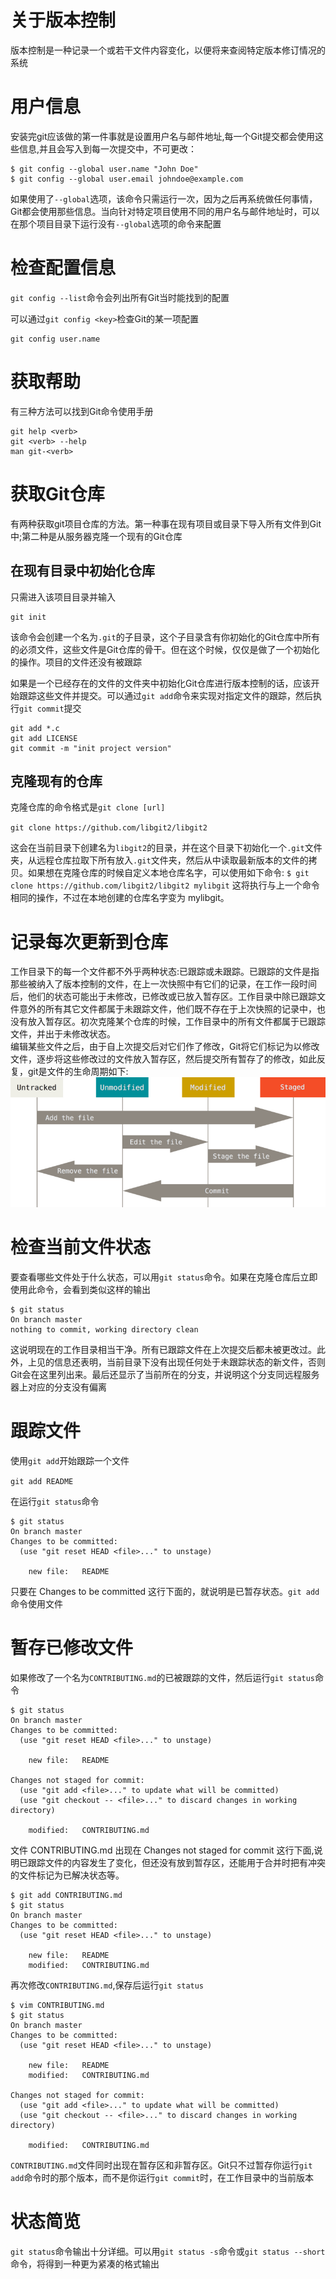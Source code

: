 # 关于版本控制
版本控制是一种记录一个或若干文件内容变化，以便将来查阅特定版本修订情况的系统

# 用户信息
安装完git应该做的第一件事就是设置用户名与邮件地址,每一个Git提交都会使用这些信息,并且会写入到每一次提交中，不可更改：
```
$ git config --global user.name "John Doe"
$ git config --global user.email johndoe@example.com
```
如果使用了`--global`选项，该命令只需运行一次，因为之后再系统做任何事情，Git都会使用那些信息。当向针对特定项目使用不同的用户名与邮件地址时，可以在那个项目目录下运行没有`--global`选项的命令来配置

# 检查配置信息
`git config --list`命令会列出所有Git当时能找到的配置

可以通过`git config <key>`检查Git的某一项配置
```
git config user.name
```

# 获取帮助
有三种方法可以找到Git命令使用手册
```
git help <verb>
git <verb> --help
man git-<verb>
```

# 获取Git仓库
有两种获取git项目仓库的方法。第一种事在现有项目或目录下导入所有文件到Git中;第二种是从服务器克隆一个现有的Git仓库

## 在现有目录中初始化仓库
只需进入该项目目录并输入
```
git init
```

该命令会创建一个名为`.git`的子目录，这个子目录含有你初始化的Git仓库中所有的必须文件，这些文件是Git仓库的骨干。但在这个时候，仅仅是做了一个初始化的操作。项目的文件还没有被跟踪

如果是一个已经存在的文件的文件夹中初始化Git仓库进行版本控制的话，应该开始跟踪这些文件并提交。可以通过`git add`命令来实现对指定文件的跟踪，然后执行`git commit`提交
```
git add *.c
git add LICENSE
git commit -m "init project version"
```

## 克隆现有的仓库
克隆仓库的命令格式是`git clone [url]`  

`git clone https://github.com/libgit2/libgit2`  

这会在当前目录下创建名为`libgit2`的目录，并在这个目录下初始化一个`.git`文件夹，从远程仓库拉取下所有放入`.git`文件夹，然后从中读取最新版本的文件的拷贝。如果想在克隆仓库的时候自定义本地仓库名字，可以使用如下命令:
`$ git clone https://github.com/libgit2/libgit2 mylibgit`
这将执行与上一个命令相同的操作，不过在本地创建的仓库名字变为 mylibgit。

# 记录每次更新到仓库
工作目录下的每一个文件都不外乎两种状态:已跟踪或未跟踪。已跟踪的文件是指那些被纳入了版本控制的文件，在上一次快照中有它们的记录，在工作一段时间后，他们的状态可能出于未修改，已修改或已放入暂存区。工作目录中除已跟踪文件意外的所有其它文件都属于未跟踪文件，他们既不存在于上次快照的记录中，也没有放入暂存区。初次克隆某个仓库的时候，工作目录中的所有文件都属于已跟踪文件，并出于未修改状态。  
编辑某些文件之后，由于自上次提交后对它们作了修改，Git将它们标记为以修改文件，逐步将这些修改过的文件放入暂存区，然后提交所有暂存了的修改，如此反复，git是文件的生命周期如下:
![图片来自git-scm](https://github.com/YealZoy/learning/blob/master/images/lifecycle.png) 

# 检查当前文件状态
要查看哪些文件处于什么状态，可以用`git status`命令。如果在克隆仓库后立即使用此命令，会看到类似这样的输出
```
$ git status
On branch master
nothing to commit, working directory clean
```

这说明现在的工作目录相当干净。所有已跟踪文件在上次提交后都未被更改过。此外，上见的信息还表明，当前目录下没有出现任何处于未跟踪状态的新文件，否则Git会在这里列出来。最后还显示了当前所在的分支，并说明这个分支同远程服务器上对应的分支没有偏离

# 跟踪文件
使用`git add`开始跟踪一个文件

`git add README`

在运行`git status`命令
```
$ git status
On branch master
Changes to be committed:
  (use "git reset HEAD <file>..." to unstage)

    new file:   README
```

只要在 Changes to be committed 这行下面的，就说明是已暂存状态。`git add`命令使用文件

# 暂存已修改文件
如果修改了一个名为`CONTRIBUTING.md`的已被跟踪的文件，然后运行`git status`命令
```
$ git status
On branch master
Changes to be committed:
  (use "git reset HEAD <file>..." to unstage)

    new file:   README

Changes not staged for commit:
  (use "git add <file>..." to update what will be committed)
  (use "git checkout -- <file>..." to discard changes in working directory)

    modified:   CONTRIBUTING.md
```

文件 CONTRIBUTING.md 出现在 Changes not staged for commit 这行下面,说明已跟踪文件的内容发生了变化，但还没有放到暂存区，还能用于合并时把有冲突的文件标记为已解决状态等。

```
$ git add CONTRIBUTING.md
$ git status
On branch master
Changes to be committed:
  (use "git reset HEAD <file>..." to unstage)

    new file:   README
    modified:   CONTRIBUTING.md
```

再次修改`CONTRIBUTING.md`,保存后运行`git status`

```
$ vim CONTRIBUTING.md
$ git status
On branch master
Changes to be committed:
  (use "git reset HEAD <file>..." to unstage)

    new file:   README
    modified:   CONTRIBUTING.md

Changes not staged for commit:
  (use "git add <file>..." to update what will be committed)
  (use "git checkout -- <file>..." to discard changes in working directory)

    modified:   CONTRIBUTING.md
```

`CONTRIBUTING.md`文件同时出现在暂存区和非暂存区。Git只不过暂存你运行`git add`命令时的那个版本，而不是你运行`git commit`时，在工作目录中的当前版本

# 状态简览
`git status`命令输出十分详细。可以用`git status -s`命令或`git status --short`命令，将得到一种更为紧凑的格式输出








